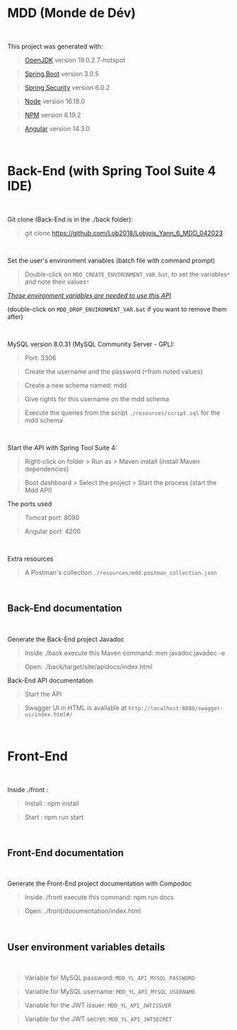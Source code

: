 # MDD (Monde de Dév)

</br>

This project was generated with:

> [OpenJDK](https://openjdk.org/projects/jdk/19/) version 19.0.2.7-hotspot

> [Spring Boot](https://spring.io/projects/spring-boot) version 3.0.5

> [Spring Security](https://spring.io/projects/spring-security) version 6.0.2

> [Node](https://nodejs.org/docs/v16.18.0/api/) version 16.18.0

> [NPM](https://docs.npmjs.com/cli/v8/commands/npm?v=true) version 8.19.2

> [Angular](https://github.com/angular/angular/tree/14.3.0) version 14.3.0

</br>

# Back-End (with Spring Tool Suite 4 IDE)

</br>

Git clone (Back-End is in the ./back folder):

> git clone https://github.com/Lob2018/Lobjois_Yann_6_MDD_042023

</br>

Set the user's environment variables (batch file with command prompt)

> Double-click on `MDD_CREATE_ENVIRONMENT_VAR.bat`, to set the variables`*` and note their values`*`

[_Those environment variables are needed to use this API_](#user-environment-variables-details)

(double-click on `MDD_DROP_ENVIRONMENT_VAR.bat` if you want to remove them after)

</br>

MySQL version 8.0.31 (MySQL Community Server - GPL):

> Port: 3306

> Create the username and the password (`*`from noted values)

> Create a new schema named: mdd

> Give rights for this username on the mdd schema

> Execute the queries from the script `./resources/script.sql` for the mdd schema

</br>

Start the API with Spring Tool Suite 4:

> Right-click on folder > Run as > Maven install (install Maven dependencies)

> Boot dashboard > Select the project > Start the process (start the Mdd API)

The ports used

> Tomcat port: 8080

> Angular port: 4200

</br>

Extra resources

> A Postman's collection `./resources/mdd.postman_collection.json`

</br>

## Back-End documentation

</br>

Generate the Back-End project Javadoc

> Inside ./back execute this Maven command: mvn javadoc:javadoc -e

> Open: ./back/target/site/apidocs/index.html

Back-End API documentation

> Start the API

> Swagger UI in HTML is available at `http://localhost:8080/swagger-ui/index.html#/`

</br>

# Front-End

</br>

Inside ./front :

> Install : npm install

> Start : npm run start

</br>

## Front-End documentation

</br>

Generate the Front-End project documentation with Compodoc

> Inside ./front execute this command: npm run docs

> Open: ./front/documentation/index.html

</br>

## User environment variables details

</br>

> Variable for MySQL password: `MDD_YL_API_MYSQL_PASSWORD`

> Variable for MySQL username: `MDD_YL_API_MYSQL_USERNAME`

> Variable for the JWT issuer: `MDD_YL_API_JWTISSUER`

> Variable for the JWT secret: `MDD_YL_API_JWTSECRET`

</br>
